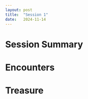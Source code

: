 ```yaml
---
layout: post
title:  "Session 1"
date:   2024-11-14
---
```


# Session Summary

# Encounters

# Treasure
